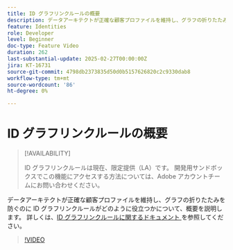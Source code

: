 ```yaml
---
title: ID グラフリンクルールの概要
description: データアーキテクトが正確な顧客プロファイルを維持し、グラフの折りたたみを防ぐのに ID グラフリンクルールがどのように役立つかについて、概要を説明します。
feature: Identities
role: Developer
level: Beginner
doc-type: Feature Video
duration: 262
last-substantial-update: 2025-02-27T00:00:00Z
jira: KT-16731
source-git-commit: 4798db2373835d50d0b5157626820c2c9330dab8
workflow-type: tm+mt
source-wordcount: '86'
ht-degree: 0%

---
```



# ID グラフリンクルールの概要

>[!AVAILABILITY]
>
>ID グラフリンクルールは現在、限定提供（LA）です。 開発用サンドボックスでこの機能にアクセスする方法については、Adobe アカウントチームにお問い合わせください。

データアーキテクトが正確な顧客プロファイルを維持し、グラフの折りたたみを防ぐのに ID グラフリンクルールがどのように役立つかについて、概要を説明します。 詳しくは、[ID グラフリンクルールに関するドキュメント ](https://experienceleague.adobe.com/en/docs/experience-platform/identity/features/identity-graph-linking-rules/overview) を参照してください。

>[!VIDEO](https://video.tv.adobe.com/v/3448250/?learn=on&enablevpops)
